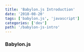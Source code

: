 ```yaml
---
title: 'Babylon.js Introduction'
date: '2018-08-20'
tags: ['babylon.js', 'javascript']
categories: ['dev']
path: '/babylon-js-intro'
---
```


### Babylon.js

